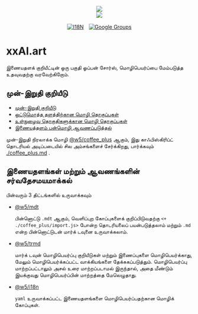 <p align="center"><a href="https://xxai.art"><img src="https://cdn.jsdelivr.net/gh/xxai-art/doc/logo.svg"/></a><br/><a href="https://xxai.art"><img src="https://cdn.jsdelivr.net/gh/xxai-art/doc/xxai.svg"/></a></p><p align="center"><a href="https://github.com/xxai-art/doc#readme"><img alt="I18N" src="https://cdn.jsdelivr.net/gh/wactax/img/t.svg"/></a>　<a href="https://groups.google.com/u/0/g/xxai-art"><img alt="Google Groups" src="https://cdn.jsdelivr.net/gh/wactax/img/g-groups.svg"/></a></p>

# xxAI.art

இணையதளக் குறியீட்டின் ஒரு பகுதி ஓப்பன் சோர்ஸ், மொழிபெயர்ப்பை மேம்படுத்த உதவுவதற்கு வரவேற்கிறோம்.

## முன்-இறுதி குறியீடு

* [முன்-இறுதி குறியீடு](https://github.com/xxai-art/web)
* [ஒட்டுமொத்த தளத்திற்கான மொழி தொகுப்புகள்](https://github.com/xxai-art/web/tree/main/i18n)
* [உள்நுழைவு தொகுதிகளுக்கான மொழி தொகுப்புகள்](https://github.com/wacpkg/user/tree/main/ui.i18n)
* [இணையத்தளம் பன்மொழி ஆவணப்படுத்தல்](https://github.com/xxai-doc)

முன்-இறுதி நிரலாக்க மொழி [@w5/coffee_plus](http://npmjs.com/@w5/coffee_plus) ஆகும், இது காஃபிஸ்கிரிப்ட் தொடரியல் அடிப்படையில் சில அம்சங்களைச் சேர்க்கிறது, பார்க்கவும் [./coffee_plus.md](./coffee_plus.md) .

## இணையதளங்கள் மற்றும் ஆவணங்களின் சர்வதேசமயமாக்கல்

பின்வரும் 3 திட்டங்களில் உருவாக்கவும்

* [@w5/mdt](https://www.npmjs.com/package/@w5/mdt)

  பின்னொட்டு `.mdt` ஆகும், வெளிப்புற கோப்புகளைக் குறிப்பிடுவதற்கு `<+ ./coffee_plus/import.js>` போன்ற தொடரியலைப் பயன்படுத்தலாம் மற்றும் `.md` என்ற பின்னொட்டுடன் மார்க் டவுனை உருவாக்கலாம்.

* [@w5/trmd](https://www.npmjs.com/package/@w5/trmd)

  மார்க் டவுன் மொழிபெயர்ப்பு குறியீடுகள் மற்றும் இணைப்புகளை மொழிபெயர்க்காது, மேலும் மொழிபெயர்க்கப்பட்ட வாக்கியங்களை தேக்ககப்படுத்தும். மொழிபெயர்ப்பு மாற்றப்பட்டாலும் அசல் உரை மாற்றப்படாமல் இருந்தால், அதை மீண்டும் இயக்குவது மொழிபெயர்ப்பின் மாற்றத்தை மேலெழுதாது.

* [@w5/i18n](https://www.npmjs.com/package/@w5/i18n)

  `yaml` உருவாக்கப்பட்ட இணையதளங்களை மொழிபெயர்ப்பதற்கான மொழிக் கோப்புகள்.
